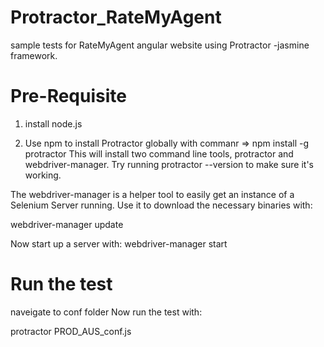 # Protractor_RateMyAgent
sample tests for RateMyAgent angular website using Protractor -jasmine framework.
# Pre-Requisite
1. install node.js

2. Use npm to install Protractor globally with commanr => npm install -g protractor
This will install two command line tools, protractor and webdriver-manager. Try running protractor --version to make sure it's working.

The webdriver-manager is a helper tool to easily get an instance of a Selenium Server running. Use it to download the necessary binaries with:

webdriver-manager update

Now start up a server with:
webdriver-manager start


# Run the test
naveigate to conf folder 
Now run the test with:

protractor PROD_AUS_conf.js
